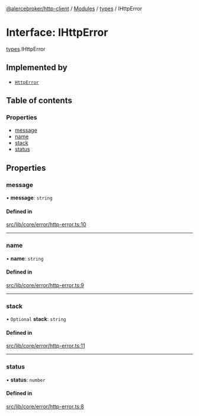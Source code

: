 [@alercebroker/http-client](../README.md) / [Modules](../modules.md) / [types](../modules/types.md) / IHttpError

# Interface: IHttpError

[types](../modules/types.md).IHttpError

## Implemented by

- [`HttpError`](../classes/types.HttpError.md)

## Table of contents

### Properties

- [message](types.IHttpError.md#message)
- [name](types.IHttpError.md#name)
- [stack](types.IHttpError.md#stack)
- [status](types.IHttpError.md#status)

## Properties

### message

• **message**: `string`

#### Defined in

[src/lib/core/error/http-error.ts:10](https://github.com/alercebroker/frontendcitos/blob/5c6beff/packages/http-client/src/lib/core/error/http-error.ts#L10)

___

### name

• **name**: `string`

#### Defined in

[src/lib/core/error/http-error.ts:9](https://github.com/alercebroker/frontendcitos/blob/5c6beff/packages/http-client/src/lib/core/error/http-error.ts#L9)

___

### stack

• `Optional` **stack**: `string`

#### Defined in

[src/lib/core/error/http-error.ts:11](https://github.com/alercebroker/frontendcitos/blob/5c6beff/packages/http-client/src/lib/core/error/http-error.ts#L11)

___

### status

• **status**: `number`

#### Defined in

[src/lib/core/error/http-error.ts:8](https://github.com/alercebroker/frontendcitos/blob/5c6beff/packages/http-client/src/lib/core/error/http-error.ts#L8)
